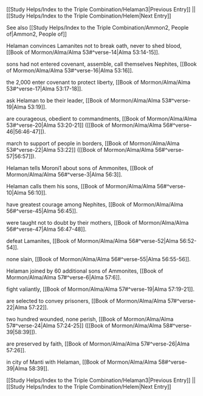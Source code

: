 [[Study Helps/Index to the Triple Combination/Helaman3|Previous Entry]]  ||  [[Study Helps/Index to the Triple Combination/Helem|Next Entry]]

 See also [[Study Helps/Index to the Triple Combination/Ammon2, People of|Ammon2, People of]]

 Helaman convinces Lamanites not to break oath, never to shed blood, [[Book of Mormon/Alma/Alma 53#^verse-14|Alma 53:14-15]].

 sons had not entered covenant, assemble, call themselves Nephites, [[Book of Mormon/Alma/Alma 53#^verse-16|Alma 53:16]].

 the 2,000 enter covenant to protect liberty, [[Book of Mormon/Alma/Alma 53#^verse-17|Alma 53:17-18]].

 ask Helaman to be their leader, [[Book of Mormon/Alma/Alma 53#^verse-19|Alma 53:19]].

 are courageous, obedient to commandments, [[Book of Mormon/Alma/Alma 53#^verse-20|Alma 53:20-21]] ([[Book of Mormon/Alma/Alma 56#^verse-46|56:46-47]]).

 march to support of people in borders, [[Book of Mormon/Alma/Alma 53#^verse-22|Alma 53:22]] ([[Book of Mormon/Alma/Alma 56#^verse-57|56:57]]).

 Helaman tells Moroni1 about sons of Ammonites, [[Book of Mormon/Alma/Alma 56#^verse-3|Alma 56:3]].

 Helaman calls them his sons, [[Book of Mormon/Alma/Alma 56#^verse-10|Alma 56:10]].

 have greatest courage among Nephites, [[Book of Mormon/Alma/Alma 56#^verse-45|Alma 56:45]].

 were taught not to doubt by their mothers, [[Book of Mormon/Alma/Alma 56#^verse-47|Alma 56:47-48]].

 defeat Lamanites, [[Book of Mormon/Alma/Alma 56#^verse-52|Alma 56:52-54]].

 none slain, [[Book of Mormon/Alma/Alma 56#^verse-55|Alma 56:55-56]].

 Helaman joined by 60 additional sons of Ammonites, [[Book of Mormon/Alma/Alma 57#^verse-6|Alma 57:6]].

 fight valiantly, [[Book of Mormon/Alma/Alma 57#^verse-19|Alma 57:19-21]].

 are selected to convey prisoners, [[Book of Mormon/Alma/Alma 57#^verse-22|Alma 57:22]].

 two hundred wounded, none perish, [[Book of Mormon/Alma/Alma 57#^verse-24|Alma 57:24-25]] ([[Book of Mormon/Alma/Alma 58#^verse-39|58:39]]).

 are preserved by faith, [[Book of Mormon/Alma/Alma 57#^verse-26|Alma 57:26]].

 in city of Manti with Helaman, [[Book of Mormon/Alma/Alma 58#^verse-39|Alma 58:39]].

[[Study Helps/Index to the Triple Combination/Helaman3|Previous Entry]]  ||  [[Study Helps/Index to the Triple Combination/Helem|Next Entry]]